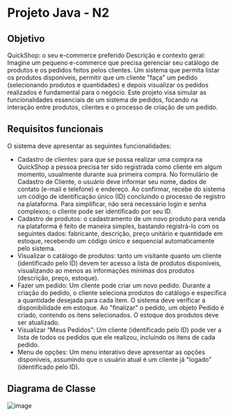 # Projeto Java - N2
## Objetivo
QuickShop: o seu e-commerce preferido 
Descrição e contexto geral: 
Imagine um pequeno e-commerce que precisa gerenciar seu catálogo de produtos e os pedidos feitos pelos 
clientes. Um sistema que permita listar os produtos disponíveis, permitir que um cliente "faça" um pedido 
(selecionando produtos e quantidades) e depois visualizar os pedidos realizados é fundamental para o 
negócio. Este projeto visa simular as funcionalidades essenciais de um sistema de pedidos, focando na 
interação entre produtos, clientes e o processo de criação de um pedido. 

## Requisitos funcionais 
O sistema deve apresentar as seguintes funcionalidades: 
- Cadastro de clientes: para que se possa realizar uma compra na QuickShop a pessoa precisa ter sido 
registrada como cliente em algum momento, usualmente durante sua primeira compra. No formulário 
de Cadastro de Cliente, o usuário deve informar seu nome, dados de contato (e-mail e telefone) e 
endereço. Ao confirmar, recebe do sistema um código de identificação único (ID) concluindo o 
processo de registro na plataforma. Para simplificar, não será necessário login e senha complexos; o 
cliente pode ser identificado por seu ID. 
- Cadastro de produtos: o cadastramento de um novo produto para venda na plataforma é feito de 
maneira simples, bastando registrá-lo com os seguintes dados: fabricante, descrição, preço unitário e 
quantidade em estoque, recebendo um código único e sequencial automaticamente pelo sistema. 
- Visualizar o catálogo de produtos: tanto um visitante quanto um cliente (identificado pelo ID) devem 
ter acesso a lista de produtos disponíveis, visualizando ao menos as informações mínimas dos 
produtos (descrição, preço, estoque). 
- Fazer um pedido: Um cliente pode criar um novo pedido. Durante a criação do pedido, o cliente 
seleciona produtos do catálogo e especifica a quantidade desejada para cada item. O sistema deve 
verificar a disponibilidade em estoque. Ao "finalizar" o pedido, um objeto Pedido é criado, contendo 
os itens selecionados. O estoque dos produtos deve ser atualizado. 
- Visualizar “Meus Pedidos”: Um cliente (identificado pelo ID) pode ver a lista de todos os pedidos que 
ele realizou, incluindo os itens de cada pedido. 
- Menu de opções: Um menu interativo deve apresentar as opções disponíveis, assumindo que o 
usuário atual é um cliente já "logado" (identificado pelo ID).

## Diagrama de Classe

![image](https://github.com/user-attachments/assets/46d994c9-8801-4970-8bb4-9e263a8c43a4)
